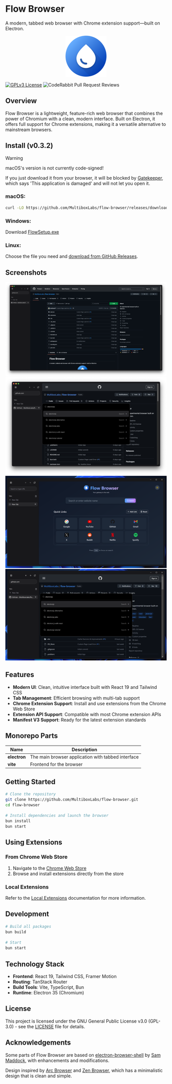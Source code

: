 # Flow Browser

A modern, tabbed web browser with Chrome extension support—built on Electron.

<p align="center">
  <img src="./electron/assets/AppIcon.png" width="128" height="128" alt="Flow Browser Logo" />
</p>

[![GPLv3 License](https://img.shields.io/badge/License-GPL%20v3-yellow.svg)](https://opensource.org/licenses/)
![CodeRabbit Pull Request Reviews](https://img.shields.io/coderabbit/prs/github/MultiboxLabs/flow-browser?utm_source=oss&utm_medium=github&utm_campaign=MultiboxLabs%2Fflow-browser&labelColor=171717&color=FF570A&link=https%3A%2F%2Fcoderabbit.ai&label=CodeRabbit+Reviews)

## Overview

Flow Browser is a lightweight, feature-rich web browser that combines the power of Chromium with a clean, modern interface. Built on Electron, it offers full support for Chrome extensions, making it a versatile alternative to mainstream browsers.

## Install (v0.3.2)

> [!WARNING]
> macOS's version is not currently code-signed!
> 
> If you just download it from your browser, it will be blocked by [Gatekeeper](https://disable-gatekeeper.github.io/), which says 'This application is damaged' and will not let you open it.

### macOS:

```bash
curl -LO https://github.com/MultiboxLabs/flow-browser/releases/download/v0.3.2/FlowInstaller.dmg
```

### Windows:

Download [FlowSetup.exe](https://github.com/MultiboxLabs/flow-browser/releases/download/v0.3.2/FlowSetup.exe)

### Linux:

Choose the file you need and [download from GitHub Releases](https://github.com/MultiboxLabs/flow-browser/releases).

## Screenshots

![Flow Browser macOS Screenshot](./assets/screenshots/beta-1.png)
![Flow Browser macOS Screenshot](./assets/screenshots/beta-2.png)
![Flow Browser Windows Screenshot](./assets/screenshots/beta-3.png)
![Flow Browser Windows Screenshot](./assets/screenshots/beta-4.png)

## Features

- **Modern UI**: Clean, intuitive interface built with React 19 and Tailwind CSS
- **Tab Management**: Efficient browsing with multi-tab support
- **Chrome Extension Support**: Install and use extensions from the Chrome Web Store
- **Extension API Support**: Compatible with most Chrome extension APIs
- **Manifest V3 Support**: Ready for the latest extension standards

## Monorepo Parts

| Name         | Description                                        |
| ------------ | -------------------------------------------------- |
| **electron** | The main browser application with tabbed interface |
| **vite**     | Frontend for the browser                           |

## Getting Started

```bash
# Clone the repository
git clone https://github.com/MultiboxLabs/flow-browser.git
cd flow-browser

# Install dependencies and launch the browser
bun install
bun start
```

## Using Extensions

### From Chrome Web Store

1. Navigate to the [Chrome Web Store](https://chromewebstore.google.com/)
2. Browse and install extensions directly from the store

### Local Extensions

Refer to the [Local Extensions](./extensions/README.md) documentation for more information.

## Development

```bash
# Build all packages
bun build

# Start
bun start
```

## Technology Stack

- **Frontend**: React 19, Tailwind CSS, Framer Motion
- **Routing**: TanStack Router
- **Build Tools**: Vite, TypeScript, Bun
- **Runtime**: Electron 35 (Chromium)

## License

This project is licensed under the GNU General Public License v3.0 (GPL-3.0) - see the [LICENSE](./LICENSE) file for details.

## Acknowledgements

Some parts of Flow Browser are based on [electron-browser-shell](https://github.com/samuelmaddock/electron-browser-shell) by [Sam Maddock](https://github.com/samuelmaddock), with enhancements and modifications.

Design inspired by [Arc Browser](https://arc.net) and [Zen Browser](https://zen-browser.app/), which has a minimalistic design that is clean and simple.
